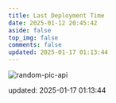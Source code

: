 ```yaml
---
title: Last Deployment Time
date: 2025-01-12 20:45:42
aside: false
top_img: false
comments: false
updated: 2025-01-17 01:13:44
---
```


![random-pic-api](https://cover.dong4j.ink:1024)

updated: 2025-01-17 01:13:44